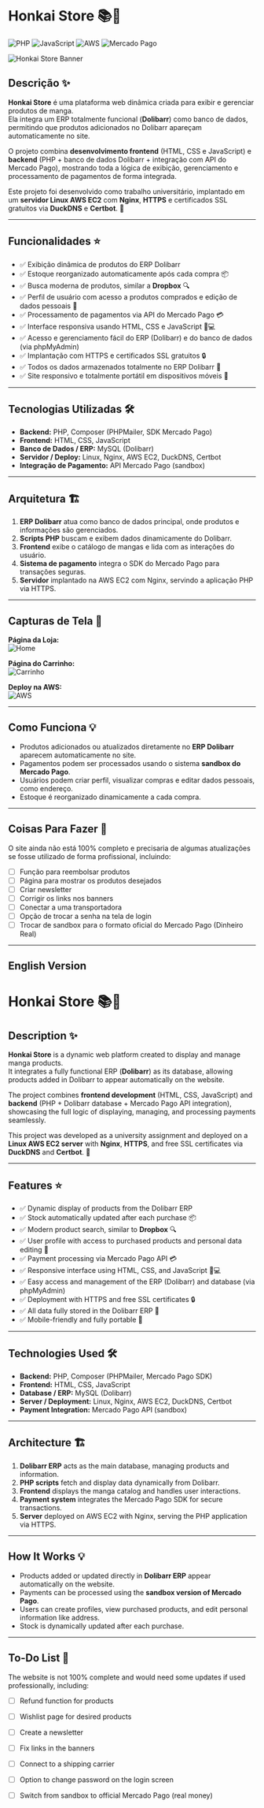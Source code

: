 # Honkai Store 📚🛒

![PHP](https://img.shields.io/badge/PHP-8.3-blue)
![JavaScript](https://img.shields.io/badge/JavaScript-ES6-yellow)
![AWS](https://img.shields.io/badge/AWS-EC2-orange)
![Mercado Pago](https://img.shields.io/badge/Mercado%20Pago-API-blueviolet)

![Honkai Store Banner](./img/showcase/home.png) 

## Descrição ✨

**Honkai Store** é uma plataforma web dinâmica criada para exibir e gerenciar produtos de manga.  
Ela integra um ERP totalmente funcional (**Dolibarr**) como banco de dados, permitindo que produtos adicionados no Dolibarr apareçam automaticamente no site.  

O projeto combina **desenvolvimento frontend** (HTML, CSS e JavaScript) e **backend** (PHP + banco de dados Dolibarr + integração com API do Mercado Pago), mostrando toda a lógica de exibição, gerenciamento e processamento de pagamentos de forma integrada.  

Este projeto foi desenvolvido como trabalho universitário, implantado em um **servidor Linux AWS EC2** com **Nginx**, **HTTPS** e certificados SSL gratuitos via **DuckDNS** e **Certbot**. 🚀

---

## Funcionalidades ⭐

- ✅ Exibição dinâmica de produtos do ERP Dolibarr  
- ✅ Estoque reorganizado automaticamente após cada compra 📦  
- ✅ Busca moderna de produtos, similar a **Dropbox** 🔍  
- ✅ Perfil de usuário com acesso a produtos comprados e edição de dados pessoais 👤  
- ✅ Processamento de pagamentos via API do Mercado Pago 💳  
- ✅ Interface responsiva usando HTML, CSS e JavaScript 📱💻  
- ✅ Acesso e gerenciamento fácil do ERP (Dolibarr) e do banco de dados (via phpMyAdmin)  
- ✅ Implantação com HTTPS e certificados SSL gratuitos 🔒  
- ✅ Todos os dados armazenados totalmente no ERP Dolibarr 💾  
- ✅ Site responsivo e totalmente portátil em dispositivos móveis 📱

---

## Tecnologias Utilizadas 🛠️

- **Backend:** PHP, Composer (PHPMailer, SDK Mercado Pago)  
- **Frontend:** HTML, CSS, JavaScript  
- **Banco de Dados / ERP:** MySQL (Dolibarr)  
- **Servidor / Deploy:** Linux, Nginx, AWS EC2, DuckDNS, Certbot  
- **Integração de Pagamento:** API Mercado Pago (sandbox)

---

## Arquitetura 🏗️

1. **ERP Dolibarr** atua como banco de dados principal, onde produtos e informações são gerenciados.  
2. **Scripts PHP** buscam e exibem dados dinamicamente do Dolibarr.  
3. **Frontend** exibe o catálogo de mangas e lida com as interações do usuário.  
4. **Sistema de pagamento** integra o SDK do Mercado Pago para transações seguras.  
5. **Servidor** implantado na AWS EC2 com Nginx, servindo a aplicação PHP via HTTPS.  

---

## Capturas de Tela 📸

**Página da Loja:**  
![Home](./img/showcase/store.png)

**Página do Carrinho:**  
![Carrinho](./img/showcase/cart.png)

**Deploy na AWS:**  
![AWS](./img/showcase/aws.png)

---

## Como Funciona 💡

- Produtos adicionados ou atualizados diretamente no **ERP Dolibarr** aparecem automaticamente no site.  
- Pagamentos podem ser processados usando o sistema **sandbox do Mercado Pago**.  
- Usuários podem criar perfil, visualizar compras e editar dados pessoais, como endereço.  
- Estoque é reorganizado dinamicamente a cada compra.  

---

## Coisas Para Fazer 🤝

O site ainda não está 100% completo e precisaria de algumas atualizações se fosse utilizado de forma profissional, incluindo:

- [ ] Função para reembolsar produtos
- [ ] Página para mostrar os produtos desejados
- [ ] Criar newsletter
- [ ] Corrigir os links nos banners
- [ ] Conectar a uma transportadora
- [ ] Opção de trocar a senha na tela de login
- [ ] Trocar de sandbox para o formato oficial do Mercado Pago (Dinheiro Real)

---

## English Version

# Honkai Store 📚🛒

## Description ✨

**Honkai Store** is a dynamic web platform created to display and manage manga products.  
It integrates a fully functional ERP (**Dolibarr**) as its database, allowing products added in Dolibarr to appear automatically on the website.  

The project combines **frontend development** (HTML, CSS, JavaScript) and **backend** (PHP + Dolibarr database + Mercado Pago API integration), showcasing the full logic of displaying, managing, and processing payments seamlessly.  

This project was developed as a university assignment and deployed on a **Linux AWS EC2 server** with **Nginx**, **HTTPS**, and free SSL certificates via **DuckDNS** and **Certbot**. 🚀

---

## Features ⭐

- ✅ Dynamic display of products from the Dolibarr ERP  
- ✅ Stock automatically updated after each purchase 📦  
- ✅ Modern product search, similar to **Dropbox** 🔍  
- ✅ User profile with access to purchased products and personal data editing 👤  
- ✅ Payment processing via Mercado Pago API 💳  
- ✅ Responsive interface using HTML, CSS, and JavaScript 📱💻  
- ✅ Easy access and management of the ERP (Dolibarr) and database (via phpMyAdmin)  
- ✅ Deployment with HTTPS and free SSL certificates 🔒  
- ✅ All data fully stored in the Dolibarr ERP 💾  
- ✅ Mobile-friendly and fully portable 📱

---

## Technologies Used 🛠️

- **Backend:** PHP, Composer (PHPMailer, Mercado Pago SDK)  
- **Frontend:** HTML, CSS, JavaScript  
- **Database / ERP:** MySQL (Dolibarr)  
- **Server / Deployment:** Linux, Nginx, AWS EC2, DuckDNS, Certbot  
- **Payment Integration:** Mercado Pago API (sandbox)

---

## Architecture 🏗️

1. **Dolibarr ERP** acts as the main database, managing products and information.  
2. **PHP scripts** fetch and display data dynamically from Dolibarr.  
3. **Frontend** displays the manga catalog and handles user interactions.  
4. **Payment system** integrates the Mercado Pago SDK for secure transactions.  
5. **Server** deployed on AWS EC2 with Nginx, serving the PHP application via HTTPS.  

---

## How It Works 💡

- Products added or updated directly in **Dolibarr ERP** appear automatically on the website.  
- Payments can be processed using the **sandbox version of Mercado Pago**.  
- Users can create profiles, view purchased products, and edit personal information like address.  
- Stock is dynamically updated after each purchase.  

---

## To-Do List 🤝

The website is not 100% complete and would need some updates if used professionally, including:

- [ ] Refund function for products  
- [ ] Wishlist page for desired products  
- [ ] Create a newsletter  
- [ ] Fix links in the banners  
- [ ] Connect to a shipping carrier  
- [ ] Option to change password on the login screen  
- [ ] Switch from sandbox to official Mercado Pago (real money)



